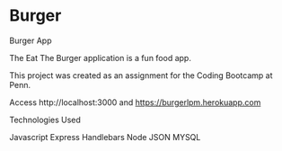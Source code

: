 # Burger

Burger App

The Eat The Burger application is a fun food app. 

This project was created as an assignment for the Coding Bootcamp at Penn.

Access http://localhost:3000 and https://burgerlpm.herokuapp.com


Technologies Used

Javascript
Express
Handlebars
Node
JSON
MYSQL
